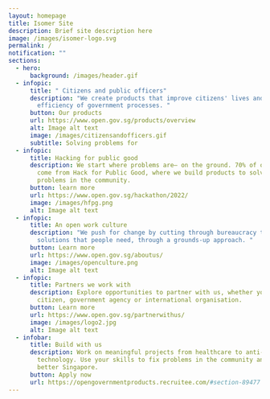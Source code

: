```yaml
---
layout: homepage
title: Isomer Site
description: Brief site description here
image: /images/isomer-logo.svg
permalink: /
notification: ""
sections:
  - hero:
      background: /images/header.gif
  - infopic:
      title: " Citizens and public officers"
      description: "We create products that improve citizens' lives and increase
        efficiency of government processes. "
      button: Our products
      url: https://www.open.gov.sg/products/overview
      alt: Image alt text
      image: /images/citizensandofficers.gif
      subtitle: Solving problems for
  - infopic:
      title: Hacking for public good
      description: We start where problems are– on the ground. 70% of our products
        come from Hack for Public Good, where we build products to solve
        problems in the community.
      button: learn more
      url: https://www.open.gov.sg/hackathon/2022/
      image: /images/hfpg.png
      alt: Image alt text
  - infopic:
      title: An open work culture
      description: "We push for change by cutting through bureaucracy to create
        solutions that people need, through a grounds-up approach. "
      button: Learn more
      url: https://www.open.gov.sg/aboutus/
      image: /images/openculture.png
      alt: Image alt text
  - infopic:
      title: Partners we work with
      description: Explore opportunities to partner with us, whether you are a
        citizen, government agency or international organisation.
      button: Learn more
      url: https://www.open.gov.sg/partnerwithus/
      image: /images/logo2.jpg
      alt: Image alt text
  - infobar:
      title: Build with us
      description: Work on meaningful projects from healthcare to anti-scam
        technology. Use your skills to fix problems in the community and build a
        better Singapore.
      button: Apply now
      url: https://opengovernmentproducts.recruitee.com/#section-89477
---
```

